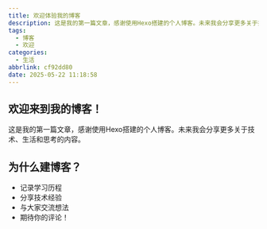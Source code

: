 ```yaml
---
title: 欢迎体验我的博客
description: 这是我的第一篇文章，感谢使用Hexo搭建的个人博客。未来我会分享更多关于技术、生活和思考的内容。
tags:
  - 博客
  - 欢迎
categories:
  - 生活
abbrlink: cf92dd80
date: 2025-05-22 11:18:58
---
```


## 欢迎来到我的博客！

这是我的第一篇文章，感谢使用Hexo搭建的个人博客。未来我会分享更多关于技术、生活和思考的内容。

<!-- more -->

## 为什么建博客？

* 记录学习历程
* 分享技术经验
* 与大家交流想法
* 期待你的评论！